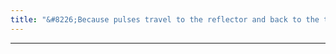 ```yaml
---
title: "&#8226;Because pulses travel to the reflector and back to the transducer, the distance traveled is twice the depth (Also the attenuation is twice as much)"
---
```

***


